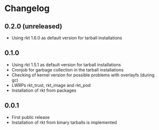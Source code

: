 Changelog
=========

0.2.0 (unreleased)
-----

* Using rkt 1.6.0 as default version for tarball installations

0.1.0
-----

* Using rkt 1.5.1 as default version for tarball installations
* Cronjob for garbage collection in the tarball installations
* Checking of kernel version for possible problems with overlayfs (during gc)
* LWRPs rkt_trust, rkt_image and rkt_pod
* Installation of rkt from packages

0.0.1
-----

* First public release
* Installation of rkt from binary tarballs is implemented
